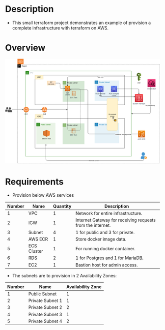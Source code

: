 # Description
- This small terraform project demonstrates an example of provision a complete infrastructure with terraform on AWS.

# Overview
![architecture](./images/architecture.png)

# Requirements
- Provision below AWS services

| Number | Name | Quantity | Description |
| ------ | ---- | -------- | ----------- |
| 1 | VPC | 1 | Network for entire infrastructure. |
| 2 | IGW | 1 | Internet Gateway for receiving requests from the internet. |
| 3 | Subnet | 4 | 1 for public and 3 for private. |
| 4 | AWS ECR | 1 | Store docker image data. |
| 5 | ECS Cluster | 1 | For running docker container. |
| 6 | RDS | 2 | 1 for Postgres and 1 for MariaDB. |
| 7 | EC2 | 1 | Bastion host for admin access. |

- The subnets are to provision in 2 Availability Zones:

| Number | Name | Availability Zone |
| ------ | ---- | -------- |
| 1 | Public Subnet | 1 |
| 2 | Private Subnet 1 | 1 |
| 3 | Private Subnet 2 | 2 |
| 4 | Private Subnet 3 | 1 |
| 5 | Private Subnet 4 | 2 |